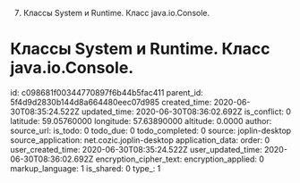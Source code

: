 7. Классы System и Runtime. Класс java.io.Console.

# Классы System и Runtime. Класс java.io.Console.


id: c098681f00344770897f6b44b5fac411
parent_id: 5f4d9d2830b144d8a664480eec07d985
created_time: 2020-06-30T08:35:24.522Z
updated_time: 2020-06-30T08:36:02.692Z
is_conflict: 0
latitude: 59.05760000
longitude: 57.63890000
altitude: 0.0000
author: 
source_url: 
is_todo: 0
todo_due: 0
todo_completed: 0
source: joplin-desktop
source_application: net.cozic.joplin-desktop
application_data: 
order: 0
user_created_time: 2020-06-30T08:35:24.522Z
user_updated_time: 2020-06-30T08:36:02.692Z
encryption_cipher_text: 
encryption_applied: 0
markup_language: 1
is_shared: 0
type_: 1